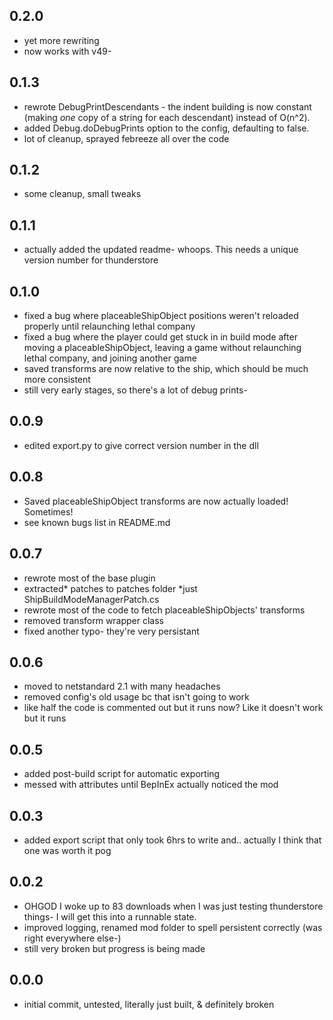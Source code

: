 ## 0.2.0
 - yet more rewriting
 - now works with v49-

## 0.1.3
 - rewrote DebugPrintDescendants - the indent building is now constant (making *one* copy of a string for each descendant) instead of O(n^2).
 - added Debug.doDebugPrints option to the config, defaulting to false.
 - lot of cleanup, sprayed febreeze all over the code

## 0.1.2
 - some cleanup, small tweaks

## 0.1.1
 - actually added the updated readme- whoops. This needs a unique version number for thunderstore

## 0.1.0
 - fixed a bug where placeableShipObject positions weren't reloaded properly until relaunching lethal company
 - fixed a bug where the player could get stuck in in build mode after moving a placeableShipObject, leaving a game without relaunching lethal company, and joining another game
 - saved transforms are now relative to the ship, which should be much more consistent
 - still very early stages, so there's a lot of debug prints-

## 0.0.9
 - edited export.py to give correct version number in the dll

## 0.0.8
 - Saved placeableShipObject transforms are now actually loaded! Sometimes!
 - see known bugs list in README.md

## 0.0.7
 - rewrote most of the base plugin
 - extracted* patches to patches folder *just ShipBuildModeManagerPatch.cs
 - rewrote most of the code to fetch placeableShipObjects' transforms
 - removed transform wrapper class
 - fixed another typo- they're very persistant

## 0.0.6
 - moved to netstandard 2.1 with many headaches
 - removed config's old usage bc that isn't going to work
 - like half the code is commented out but it runs now? Like it doesn't work but it runs

## 0.0.5
 - added post-build script for automatic exporting
 - messed with attributes until BepInEx actually noticed the mod

## 0.0.3
 - added export script that only took 6hrs to write and.. actually I think that one was worth it pog

## 0.0.2
- OHGOD I woke up to 83 downloads when I was just testing thunderstore things- I will get this into a runnable state.
- improved logging, renamed mod folder to spell persistent correctly (was right everywhere else-)
- still very broken but progress is being made

## 0.0.0
- initial commit, untested, literally just built, & definitely broken
